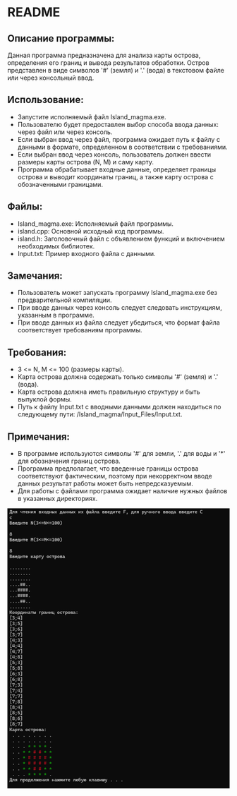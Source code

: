 # README
## Описание программы:
Данная программа предназначена для анализа карты острова, определения его границ и вывода результатов обработки. Остров представлен в виде символов '#' (земля) и '.' (вода) в текстовом файле или через консольный ввод.

## Использование:
* Запустите исполняемый файл Island_magma.exe.
* Пользователю будет предоставлен выбор способа ввода данных: через файл или через консоль.
* Если выбран ввод через файл, программа ожидает путь к файлу с данными в формате, определенном в соответствии с требованиями.
* Если выбран ввод через консоль, пользователь должен ввести размеры карты острова (N, M) и саму карту.
* Программа обрабатывает входные данные, определяет границы острова и выводит координаты границ, а также карту острова с обозначенными границами.

## Файлы:
* Island_magma.exe: Исполняемый файл программы.
* island.cpp: Основной исходный код программы.
* island.h: Заголовочный файл с объявлением функций и включением необходимых библиотек.
* Input.txt: Пример входного файла с данными.

## Замечания:
* Пользователь может запускать программу Island_magma.exe без предварительной компиляции.
* При вводе данных через консоль следует следовать инструкциям, указанным в программе.
* При вводе данных из файла следует убедиться, что формат файла соответствует требованиям программы.

## Требования:
* 3 <= N, M <= 100 (размеры карты).
* Карта острова должна содержать только символы '#' (земля) и '.' (вода).
* Карта острова должна иметь правильную структуру и быть выпуклой формы.
* Путь к файлу Input.txt с вводными данными должен находиться по следующему пути: /Island_magma/Input_Files/Input.txt.

## Примечания:
* В программе используются символы '#' для земли, '.' для воды и '*' для обозначения границ острова.
* Программа предполагает, что введенные границы острова соответствуют фактическим, поэтому при некорректном вводе данных результат работы может быть непредсказуемым.
* Для работы с файлами программа ожидает наличие нужных файлов в указанных директориях.


![alt text](Images\img1.png)

